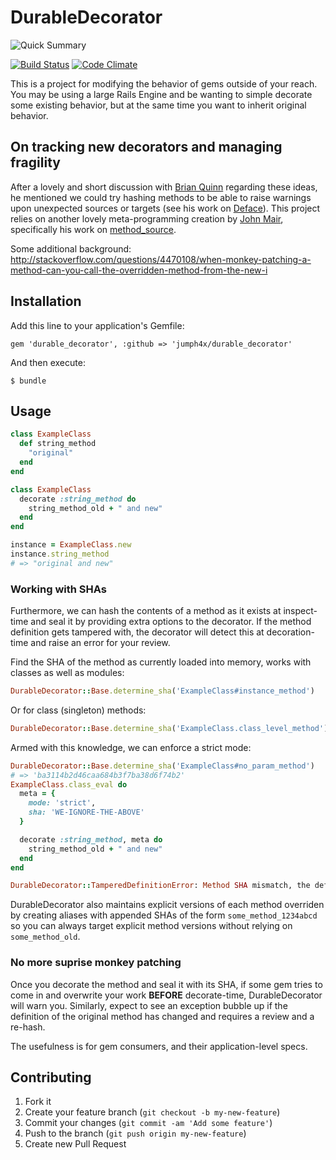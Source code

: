 # DurableDecorator

![Quick Summary](http://cdn.memegenerator.net/instances/300x300/38628144.jpg)

[![Build Status](https://travis-ci.org/jumph4x/durable_decorator.png)](https://travis-ci.org/jumph4x/durable_decorator)
[![Code Climate](https://codeclimate.com/github/jumph4x/durable_decorator.png)](https://codeclimate.com/github/jumph4x/durable_decorator)

This is a project for modifying the behavior of gems outside of your reach. You may be using a large Rails Engine and be wanting to simple decorate some existing behavior, but at the same time you want to inherit original behavior. 

## On tracking new decorators and managing fragility

After a lovely and short discussion with [Brian Quinn](https://github.com/BDQ) regarding these ideas, he mentioned we could try hashing methods to be able to raise warnings upon unexpected sources or targets (see his work on [Deface](https://github.com/spree/deface)). This project relies on another lovely meta-programming creation by [John Mair](https://github.com/banister), specifically his work on [method_source](https://github.com/banister/method_source).

Some additional background: http://stackoverflow.com/questions/4470108/when-monkey-patching-a-method-can-you-call-the-overridden-method-from-the-new-i

## Installation

Add this line to your application's Gemfile:

    gem 'durable_decorator', :github => 'jumph4x/durable_decorator'

And then execute:

    $ bundle

## Usage

```ruby
class ExampleClass
  def string_method
    "original"
  end
end

class ExampleClass
  decorate :string_method do
    string_method_old + " and new"
  end
end

instance = ExampleClass.new
instance.string_method
# => "original and new"
```

### Working with SHAs

Furthermore, we can hash the contents of a method as it exists at inspect-time and seal it by providing extra options to the decorator. If the method definition gets tampered with, the decorator will detect this at decoration-time and raise an error for your review. 

Find the SHA of the method as currently loaded into memory, works with classes as well as modules:
```ruby
DurableDecorator::Base.determine_sha('ExampleClass#instance_method')
```

Or for class (singleton) methods:
```ruby
DurableDecorator::Base.determine_sha('ExampleClass.class_level_method')
```

Armed with this knowledge, we can enforce a strict mode: 
```ruby
DurableDecorator::Base.determine_sha('ExampleClass#no_param_method')
# => 'ba3114b2d46caa684b3f7ba38d6f74b2'
ExampleClass.class_eval do
  meta = {
    mode: 'strict',
    sha: 'WE-IGNORE-THE-ABOVE'
  }

  decorate :string_method, meta do
    string_method_old + " and new"
  end
end

DurableDecorator::TamperedDefinitionError: Method SHA mismatch, the definition has been tampered with
```

DurableDecorator also maintains explicit versions of each method overriden by creating aliases with appended SHAs of the form ```some_method_1234abcd``` so you can always target explicit method versions without relying on ```some_method_old```.

### No more suprise monkey patching
Once you decorate the method and seal it with its SHA, if some gem tries to come in and overwrite your work **BEFORE** decorate-time, DurableDecorator will warn you. Similarly, expect to see an exception bubble up if the definition of the original method has changed and requires a review and a re-hash. 

The usefulness is for gem consumers, and their application-level specs. 

## Contributing

1. Fork it
2. Create your feature branch (`git checkout -b my-new-feature`)
3. Commit your changes (`git commit -am 'Add some feature'`)
4. Push to the branch (`git push origin my-new-feature`)
5. Create new Pull Request
